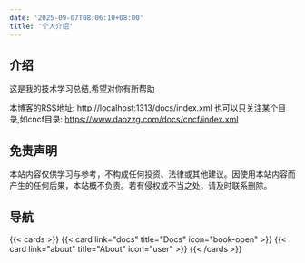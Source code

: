 ```yaml
---
date: '2025-09-07T08:06:10+08:00'
title: '个人介绍'
---
```


## 介绍

这是我的技术学习总结,希望对你有所帮助

本博客的RSS地址: http://localhost:1313/docs/index.xml
也可以只关注某个目录,如cncf目录: https://www.daozzg.com/docs/cncf/index.xml


## 免责声明
本站内容仅供学习与参考，不构成任何投资、法律或其他建议。因使用本站内容而产生的任何后果，本站概不负责。若有侵权或不当之处，请及时联系删除。


## 导航

{{< cards >}}
  {{< card link="docs" title="Docs" icon="book-open" >}}
  {{< card link="about" title="About" icon="user" >}}
{{< /cards >}}

